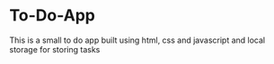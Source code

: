 # To-Do-App
This is a small to do app built using html, css and javascript and local storage for storing tasks
